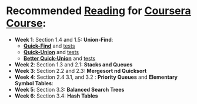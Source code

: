 # Recommended [Reading](http://amzn.to/13VLlYJ) for [Coursera Course](https://class.coursera.org/algs4partI-007):

 * **Week 1**: Section 1.4 and 1.5: **Union-Find**:
   * [**Quick-Find**](../py/AlgsSedgewickWayne/QuickFindUF.py) and
     [tests](../py/AlgsSedgewickWayne/tests/test_QuickFindUF.py)
   * [**Quick-Union**](../py/AlgsSedgewickWayne/QuickUnionUF.py) and 
     [tests](../py/AlgsSedgewickWayne/tests/test_QuickUnionUF.py)
   * [**Better Quick-Union**](../py/AlgsSedgewickWayne/WeightedQuickUnionUF.py) and
     [tests](../py/AlgsSedgewickWayne/tests/test_WeightedQuickUnionUF.py)
 * **Week 2**: Section 1.3 and 2.1: **Stacks and Queues**
 * **Week 3**: Section 2.2 and 2.3: **Mergesort nd Quicksort**
 * **Week 4**: Section 2.4 3.1, and 3.2 : **Priority Queues** and **Elementary Symbol Tables**:
 * **Week 5**: Section 3.3: **Balanced Search Trees**
 * **Week 6**: Section 3.4: **Hash Tables**
